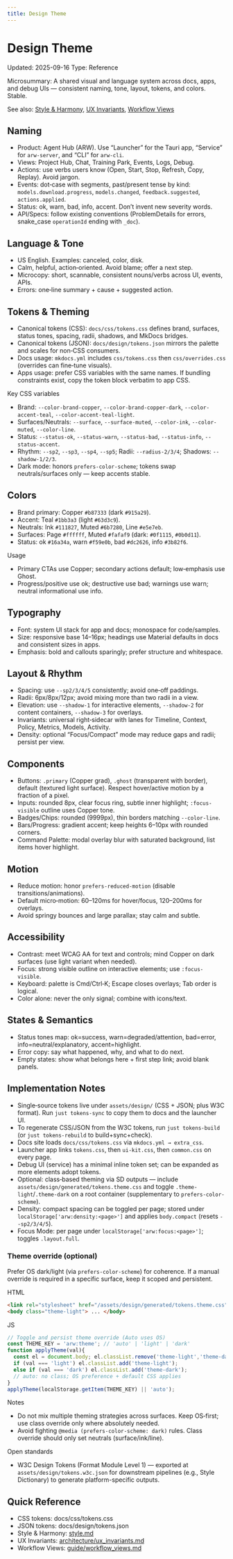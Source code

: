 ```yaml
---
title: Design Theme
---
```


# Design Theme

Updated: 2025-09-16
Type: Reference

Microsummary: A shared visual and language system across docs, apps, and debug UIs — consistent naming, tone, layout, tokens, and colors. Stable.

See also: [Style & Harmony](style.md), [UX Invariants](../architecture/ux_invariants.md), [Workflow Views](../guide/workflow_views.md)

## Naming

- Product: Agent Hub (ARW). Use “Launcher” for the Tauri app, “Service” for `arw-server`, and “CLI” for `arw-cli`.
- Views: Project Hub, Chat, Training Park, Events, Logs, Debug.
- Actions: use verbs users know (Open, Start, Stop, Refresh, Copy, Replay). Avoid jargon.
- Events: dot‑case with segments, past/present tense by kind: `models.download.progress`, `models.changed`, `feedback.suggested`, `actions.applied`.
- Status: ok, warn, bad, info, accent. Don’t invent new severity words.
- API/Specs: follow existing conventions (ProblemDetails for errors, snake_case `operationId` ending with `_doc`).

## Language & Tone

- US English. Examples: canceled, color, disk.
- Calm, helpful, action‑oriented. Avoid blame; offer a next step.
- Microcopy: short, scannable, consistent nouns/verbs across UI, events, APIs.
- Errors: one‑line summary + cause + suggested action.

## Tokens & Theming

- Canonical tokens (CSS): `docs/css/tokens.css` defines brand, surfaces, status tones, spacing, radii, shadows, and MkDocs bridges.
- Canonical tokens (JSON): `docs/design/tokens.json` mirrors the palette and scales for non‑CSS consumers.
- Docs usage: `mkdocs.yml` includes `css/tokens.css` then `css/overrides.css` (overrides can fine‑tune visuals).
- Apps usage: prefer CSS variables with the same names. If bundling constraints exist, copy the token block verbatim to app CSS.

Key CSS variables
- Brand: `--color-brand-copper`, `--color-brand-copper-dark`, `--color-accent-teal`, `--color-accent-teal-light`.
- Surfaces/Neutrals: `--surface`, `--surface-muted`, `--color-ink`, `--color-muted`, `--color-line`.
- Status: `--status-ok`, `--status-warn`, `--status-bad`, `--status-info`, `--status-accent`.
- Rhythm: `--sp2`, `--sp3`, `--sp4`, `--sp5`; Radii: `--radius-2/3/4`; Shadows: `--shadow-1/2/3`.
- Dark mode: honors `prefers-color-scheme`; tokens swap neutrals/surfaces only — keep accents stable.

## Colors

- Brand primary: Copper `#b87333` (dark `#915a29`).
- Accent: Teal `#1bb3a3` (light `#63d3c9`).
- Neutrals: Ink `#111827`, Muted `#6b7280`, Line `#e5e7eb`.
- Surfaces: Page `#ffffff`, Muted `#fafaf9` (dark: `#0f1115`, `#0b0d11`).
- Status: ok `#16a34a`, warn `#f59e0b`, bad `#dc2626`, info `#3b82f6`.

Usage
- Primary CTAs use Copper; secondary actions default; low‑emphasis use Ghost.
- Progress/positive use ok; destructive use bad; warnings use warn; neutral informational use info.

## Typography

- Font: system UI stack for app and docs; monospace for code/samples.
- Size: responsive base 14–16px; headings use Material defaults in docs and consistent sizes in apps.
- Emphasis: bold and callouts sparingly; prefer structure and whitespace.

## Layout & Rhythm

- Spacing: use `--sp2/3/4/5` consistently; avoid one‑off paddings.
- Radii: 6px/8px/12px; avoid mixing more than two radii in a view.
- Elevation: use `--shadow-1` for interactive elements, `--shadow-2` for content containers, `--shadow-3` for overlays.
- Invariants: universal right‑sidecar with lanes for Timeline, Context, Policy, Metrics, Models, Activity.
- Density: optional “Focus/Compact” mode may reduce gaps and radii; persist per view.

## Components

- Buttons: `.primary` (Copper grad), `.ghost` (transparent with border), default (textured light surface). Respect hover/active motion by a fraction of a pixel.
- Inputs: rounded 8px, clear focus ring, subtle inner highlight; `:focus-visible` outline uses Copper tone.
- Badges/Chips: rounded (9999px), thin borders matching `--color-line`.
- Bars/Progress: gradient accent; keep heights 6–10px with rounded corners.
- Command Palette: modal overlay blur with saturated background, list items hover highlight.

## Motion

- Reduce motion: honor `prefers-reduced-motion` (disable transitions/animations).
- Default micro‑motion: 60–120ms for hover/focus, 120–200ms for overlays.
- Avoid springy bounces and large parallax; stay calm and subtle.

## Accessibility

- Contrast: meet WCAG AA for text and controls; mind Copper on dark surfaces (use light variant when needed).
- Focus: strong visible outline on interactive elements; use `:focus-visible`.
- Keyboard: palette is Cmd/Ctrl‑K; Escape closes overlays; Tab order is logical.
- Color alone: never the only signal; combine with icons/text.

## States & Semantics

- Status tones map: ok=success, warn=degraded/attention, bad=error, info=neutral/explanatory, accent=highlight.
- Error copy: say what happened, why, and what to do next.
- Empty states: show what belongs here + first step link; avoid blank panels.

## Implementation Notes

- Single‑source tokens live under `assets/design/` (CSS + JSON; plus W3C format). Run `just tokens-sync` to copy them to docs and the launcher UI.
- To regenerate CSS/JSON from the W3C tokens, run `just tokens-build` (or `just tokens-rebuild` to build+sync+check).
- Docs site loads `docs/css/tokens.css` via `mkdocs.yml → extra_css`.
- Launcher app links `tokens.css`, then `ui-kit.css`, then `common.css` on every page.
- Debug UI (service) has a minimal inline token set; can be expanded as more elements adopt tokens.
- Optional: class‑based theming via SD outputs — include `assets/design/generated/tokens.theme.css` and toggle `.theme-light`/`.theme-dark` on a root container (supplementary to `prefers-color-scheme`).
- Density: compact spacing can be toggled per page; stored under `localStorage['arw:density:<page>']` and applies `body.compact` (resets `--sp2/3/4/5`).
 - Focus Mode: per page under `localStorage['arw:focus:<page>']`; toggles `.layout.full`.

### Theme override (optional)

Prefer OS dark/light (via `prefers-color-scheme`) for coherence. If a manual override is required in a specific surface, keep it scoped and persistent.

HTML
```html
<link rel="stylesheet" href="/assets/design/generated/tokens.theme.css" />
<body class="theme-light"> ... </body>
```

JS
```js
// Toggle and persist theme override (Auto uses OS)
const THEME_KEY = 'arw:theme'; // 'auto' | 'light' | 'dark'
function applyTheme(val){
  const el = document.body; el.classList.remove('theme-light','theme-dark');
  if (val === 'light') el.classList.add('theme-light');
  else if (val === 'dark') el.classList.add('theme-dark');
  // auto: no class; OS preference + default CSS applies
}
applyTheme(localStorage.getItem(THEME_KEY) || 'auto');
```

Notes
- Do not mix multiple theming strategies across surfaces. Keep OS‑first; use class override only where absolutely needed.
- Avoid fighting `@media (prefers-color-scheme: dark)` rules. Class override should only set neutrals (surface/ink/line).

Open standards
- W3C Design Tokens (Format Module Level 1) — exported at `assets/design/tokens.w3c.json` for downstream pipelines (e.g., Style Dictionary) to generate platform-specific outputs.

## Quick Reference

- CSS tokens: docs/css/tokens.css
- JSON tokens: docs/design/tokens.json
- Style & Harmony: [style.md](style.md)
- UX Invariants: [architecture/ux_invariants.md](../architecture/ux_invariants.md)
- Workflow Views: [guide/workflow_views.md](../guide/workflow_views.md)
